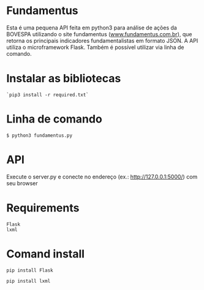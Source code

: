 # Fundamentus
Esta é uma pequena API feita em python3 para análise de ações da BOVESPA utilizando o site fundamentus (www.fundamentus.com.br), que retorna os 
principais indicadores fundamentalistas em formato JSON.
A API utiliza o microframework Flask.
Também é possível utilizar via linha de comando.

# Instalar as bibliotecas
    `pip3 install -r required.txt`

# Linha de comando
    $ python3 fundamentus.py

# API
Execute o server.py e conecte no endereço (ex.: http://127.0.0.1:5000/) com seu browser

# Requirements
    Flask
    lxml
    
# Comand install

   `pip install Flask`
   
   `pip install lxml`
